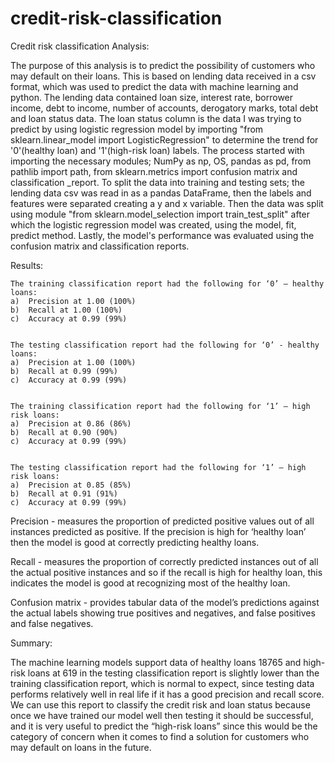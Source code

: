 # credit-risk-classification

Credit risk classification Analysis:


The purpose of this analysis is to predict the possibility of customers who may default on their loans. This is based on lending data received in a csv format, which was used to predict the data with machine learning and python. The lending data contained loan size, interest rate, borrower income, debt to income, number of accounts, derogatory marks, total debt and loan status data. The loan status column is the data I was trying to predict by using logistic regression model by importing "from sklearn.linear_model import LogisticRegression" to determine the trend for '0'(healthy loan) and '1'(high-risk loan) labels. The process started with importing the necessary modules; NumPy as np, OS, pandas as pd, from pathlib import path, from sklearn.metrics import confusion matrix and classification _report. To split the data into training and testing sets; the lending data csv was read in as a pandas DataFrame, then the labels and features were separated creating a y and x variable. Then the data was split using module "from sklearn.model_selection import train_test_split" after which the logistic regression model was created, using the model, fit, predict method. Lastly, the model's performance was evaluated using the confusion matrix and classification reports.


Results:


    The training classification report had the following for ‘0’ – healthy loans:
    a)	Precision at 1.00 (100%)
    b)	Recall at 1.00 (100%)
    c)	Accuracy at 0.99 (99%)

    
    The testing classification report had the following for ‘0’ - healthy loans:
    a)	Precision at 1.00 (100%)
    b)	Recall at 0.99 (99%)
    c)	Accuracy at 0.99 (99%)

    
    The training classification report had the following for ‘1’ – high risk loans:
    a)	Precision at 0.86 (86%)
    b)	Recall at 0.90 (90%)
    c)	Accuracy at 0.99 (99%)
   
   
    The testing classification report had the following for ‘1’ – high risk loans:
    a)	Precision at 0.85 (85%)
    b)	Recall at 0.91 (91%)
    c)	Accuracy at 0.99 (99%)

Precision - measures the proportion of predicted positive values out of all instances predicted as positive. If the precision is high for ‘healthy loan’ then the model is good at correctly predicting healthy loans.

Recall - measures the proportion of correctly predicted instances out of all the actual positive instances and so if the recall is high for healthy loan, this indicates the model is good at recognizing most of the healthy loan.

Confusion matrix - provides tabular data of the model’s predictions against the actual labels showing true positives and negatives, and false positives and false negatives.



Summary:


The machine learning models support data of healthy loans 18765 and high-risk loans at 619 in the testing classification report is slightly lower than the training classification report, which is normal to expect, since testing data performs relatively well in real life if it has a good precision and recall score. We can use this report to classify the credit risk and loan status because once we have trained our model well then testing it should be successful, and it is very useful to predict the “high-risk loans” since this would be the category of concern when it comes to find a solution for customers who may default on loans in the future.
    
